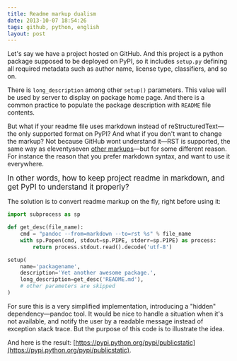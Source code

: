 ```yaml
---
title: Readme markup dualism
date: 2013-10-07 18:54:26
tags: github, python, english
layout: post
---
```


Let's say we have a project hosted on GitHub. And this project is a python package supposed to be deployed on PyPI, so it includes `setup.py` defining all required metadata such as author name, license type, classifiers, and so on.

There is `long_description` among other `setup()` parameters. This value will be used by server to display on package home page. And there is a common practice to populate the package description with `README` file contents.

But what if your readme file uses markdown instead of reStructuredText—the only supported format on PyPI? And what if you don't want to change the markup? Not because GitHub wont understand it—RST is supported, the same way as eleventyseven [other markups](https://github.com/github/markup)—but for some different reason. For instance the reason that you prefer markdown syntax, and want to use it everywhere.

<big>In other words, how to keep project readme in markdown, and get PyPI to understand it properly?</big>

The solution is to convert readme markup on the fly, right before using it:

~~~ python
import subprocess as sp

def get_desc(file_name):
    cmd = "pandoc --from=markdown --to=rst %s" % file_name
    with sp.Popen(cmd, stdout=sp.PIPE, stderr=sp.PIPE) as process:
        return process.stdout.read().decode('utf-8')

setup(
    name='packagename',
    description='Yet another awesome package.',
    long_description=get_desc('README.md'),
    # other parameters are skipped
)
~~~

For sure this is a very simplified implementation, introducing a "hidden" dependency—pandoc tool. It would be nice to handle a situation when it's not available, and notify the user by a readable message instead of exception stack trace. But the purpose of this code is to illustrate the idea.

And here is the result: [https://pypi.python.org/pypi/publicstatic](https://pypi.python.org/pypi/publicstatic).

